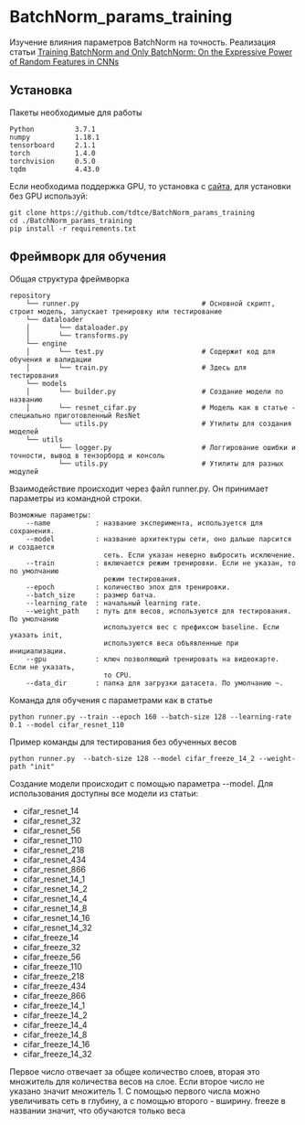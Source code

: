 # BatchNorm_params_training
Изучение влияния параметров BatchNorm на точность. Реализация статьи [Training BatchNorm and Only BatchNorm:
On the Expressive Power of Random Features in CNNs](https://arxiv.org/pdf/2003.00152.pdf)

## Установка
Пакеты необходимые для работы
```
Python          3.7.1
numpy           1.18.1
tensorboard     2.1.1
torch           1.4.0
torchvision     0.5.0
tqdm            4.43.0
```
Если необходима поддержка GPU, то установка с [сайта](https://pytorch.org/), для установки без GPU используй:
```shell
git clone https://github.com/tdtce/BatchNorm_params_training
cd ./BatchNorm_params_training
pip install -r requirements.txt
```

## Фреймворк для обучения
Общая структура фреймворка
```
repository
    └── runner.py                              # Основной скрипт, строит модель, запускает тренировку или тестирование
    └── dataloader
    │       └── dataloader.py                  
    │       └── transforms.py                  
    └── engine
    │       └── test.py                        # Содержит код для обучения и валидации
    │       └── train.py                       # Здесь для тестирования
    └── models
    │       └── builder.py                     # Создание модели по названию
    │       └── resnet_cifar.py                # Модель как в статье - специально приготовленный ResNet
            └── utils.py                       # Утилиты для создания моделей
    └── utils
            └── logger.py                      # Логгирование ошибки и точности, вывод в тензорборд и консоль
            └── utils.py                       # Утилиты для разных модулей
```

Взаимодействие происходит через файл runner.py. Он принимает параметры из командной строки.
```
Возможные параметры:
    --name           : название эксперимента, используется для сохранения.
    --model          : название архитектуры сети, оно дальше парсится и создается 
                       сеть. Если указан неверно выбросить исключение.
    --train          : включается режим тренировки. Если не указан, то по умолчанию 
                       режим тестирования.
    --epoch          : количество эпох для тренировки.
    --batch_size     : размер батча.
    --learning_rate  : начальный learning rate.
    --weight_path    : путь для весов, используются для тестирования. По умолчанию 
                       используется вес с префиксом baseline. Если указать init, 
                       используются веса объявленные при инициализации. 
    --gpu            : ключ позволяющий тренировать на видеокарте. Если не указать, 
                       то CPU.
    --data_dir       : папка для загрузки датасета. По умолчанию ~.
```

Команда для обучения с параметрами как в статье
```
python runner.py --train --epoch 160 --batch-size 128 --learning-rate 0.1 --model cifar_resnet_110
```
Пример команды для тестирования без обученных весов
```
python runner.py  --batch-size 128 --model cifar_freeze_14_2 --weight-path "init"
```
Создание модели происходит с помощью параметра --model. 
Для использования доступны все модели из статьи:
- cifar_resnet_14
- cifar_resnet_32
- cifar_resnet_56
- cifar_resnet_110
- cifar_resnet_218
- cifar_resnet_434
- cifar_resnet_866
- cifar_resnet_14_1
- cifar_resnet_14_2
- cifar_resnet_14_4
- cifar_resnet_14_8
- cifar_resnet_14_16
- cifar_resnet_14_32
- cifar_freeze_14
- cifar_freeze_32
- cifar_freeze_56
- cifar_freeze_110
- cifar_freeze_218
- cifar_freeze_434
- cifar_freeze_866
- cifar_freeze_14_1
- cifar_freeze_14_2
- cifar_freeze_14_4
- cifar_freeze_14_8
- cifar_freeze_14_16            
- cifar_freeze_14_32

Первое число отвечает за общее количество слоев, вторая это множитель для количества весов на слое. Если второе число не указано значит множитель 1. С помощью первого числа можно увеличивать сеть в глубину, а с помощью второго - вширину. freeze в названии значит, что обучаются только веса 
